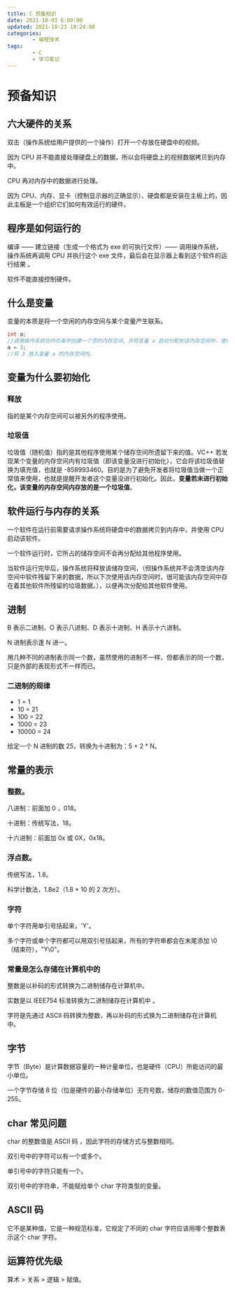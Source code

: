 ```yaml
---
title: C 预备知识
date: 2021-10-03 6:00:00
updated: 2021-10-23 19:24:00
categories:
        - 编程技术
tags:
        - C
        - 学习笔记
---
```


# 预备知识

## 六大硬件的关系

双击（操作系统给用户提供的一个操作）打开一个存放在硬盘中的视频。

因为 CPU 并不能直接处理硬盘上的数据，所以会将硬盘上的视频数据拷贝到内存中。

CPU 再对内存中的数据进行处理。

因为 CPU、内存、显卡（控制显示器的正确显示）、硬盘都是安装在主板上的，因此主板是一个组织它们如何有效运行的硬件。 

## 程序是如何运行的

编译 —— 建立链接（生成一个格式为 exe 的可执行文件）—— 调用操作系统，操作系统再调用 CPU 并执行这个 exe 文件，最后会在显示器上看到这个软件的运行结果 。

软件不能直接控制硬件。

## 什么是变量

变量的本质是将一个空闲的内存空间与某个变量产生联系。

```c
int a;
//调用操作系统在内存条中创建一个空的内存空间，并将变量 a 自动分配到该内存空间中，使得变量 a 与该内存空间的地址编号产生一个一一对应的关系
a = 3;
//将 3 放入变量 a 的内存空间内。
```

 

##  变量为什么要初始化

### 释放

指的是某个内存空间可以被另外的程序使用。

### 垃圾值

垃圾值（随机值）指的是其他程序使用某个储存空间所遗留下来的值。VC++ 若发现某个变量的内存空间内有垃圾值（即该变量没进行初始化），它会将该垃圾值替换为填充值，也就是 -858993460。目的是为了避免开发者将垃圾值当做一个正常值来使用，也就是提醒开发者这个变量没进行初始化。因此，**变量若未进行初始化，该变量的内存空间内存放的是一个垃圾值**。

## 软件运行与内存的关系

一个软件在运行前需要请求操作系统将硬盘中的数据拷贝到内存中，并使用 CPU 启动该软件。

一个软件运行时，它所占的储存空间不会再分配给其他程序使用。

当软件运行完毕后，操作系统将释放该储存空间，（但操作系统并不会清空该内存空间中软件残留下来的数据，所以下次使用该内存空间时，很可能该内存空间中存在着其他软件所残留的垃圾数据。），以便再次分配给其他软件使用。

## 进制

B 表示二进制、O 表示八进制、D 表示十进制、H 表示十六进制。

N 进制表示逢 N 进一。

用几种不同的进制表示同一个数，虽然使用的进制不一样，但都表示的同一个数，只是外部的表现形式不一样而已。

### 二进制的规律

- 1 = 1
- 10 = 21
- 100 = 22
- 1000 = 23
- 10000 = 24

给定一个 N 进制的数 25，转换为十进制为：5 + 2 * N。 

## 常量的表示

### 整数。

八进制：前面加 0 ，018。

十进制：传统写法，18。

十六进制：前面加 0x 或 0X，0x18。

### 浮点数。

传统写法，1.8。

科学计数法，1.8e2（1.8 * 10 的 2 次方）。

### 字符

单个字符用单引号括起来，'Y'。

多个字符或单个字符都可以用双引号括起来，所有的字符串都会在末尾添加 \0（结束符），"Y\0"。

### 常量是怎么存储在计算机中的

整数是以补码的形式转换为二进制储存在计算机中。

实数是以 IEEE754 标准转换为二进制储存在计算机中 。

字符是先通过 ASCII 码转换为整数，再以补码的形式换为二进制储存在计算机中。

## 字节

字节（Byte）是计算数据容量的一种计量单位，也是硬件（CPU）所能访问的最小单位。

一个字节存储 8 位（位是硬件的最小存储单位）无符号数，储存的数值范围为 0-255。

## char 常见问题

char 的整数值是 ASCII 码 ，因此字符的存储方式与整数相同。

双引号中的字符可以有一个或多个。

单引号中的字符只能有一个。

双引号中的字符串，不能赋给单个 char 字符类型的变量。

## ASCII 码

它不是某种值，它是一种规范标准，它规定了不同的 char 字符应该用哪个整数表示这个 char 字符。

## 运算符优先级

算术 > 关系 > 逻辑 > 赋值。

